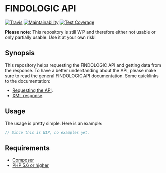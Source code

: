 # FINDOLOGIC API

[![Travis](https://travis-ci.org/TheKeymaster/findologic-api.svg?branch=master)](https://travis-ci.org/TheKeymaster/findologic-api)
[![Maintainability](https://api.codeclimate.com/v1/badges/d604675c46586292c20f/maintainability)](https://codeclimate.com/github/TheKeymaster/findologic-api/maintainability)
[![Test Coverage](https://api.codeclimate.com/v1/badges/d604675c46586292c20f/test_coverage)](https://codeclimate.com/github/TheKeymaster/findologic-api/test_coverage)

**Please note**: This repository is still WIP and therefore either not usable or only partially usable. Use it at your own risk!

## Synopsis

This repository helps requesting the FINDOLOGIC API and getting data from the response.
To have a better understanding about the API, please make sure to read the general FINDOLOGIC API documentation. Some quicklinks to the documentation:

 * [Requesting the API](https://docs.findologic.com/doku.php?id=integration_documentation:request).
 * [XML response](https://docs.findologic.com/doku.php?id=integration_documentation:response_xml).
 
## Usage

The usage is pretty simple. Here is an example:

```php
// Since this is WIP, no examples yet.
```

## Requirements

 * [Composer](https://getcomposer.org/)
 * [PHP 5.6 or higher](https://php.net/)
